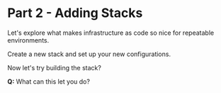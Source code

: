 # Part 2 - Adding Stacks

Let's explore what makes infrastructure as code so nice for repeatable environments.

Create a new stack and set up your new configurations.

Now let's try building the stack?

**Q:** What can this let you do?

